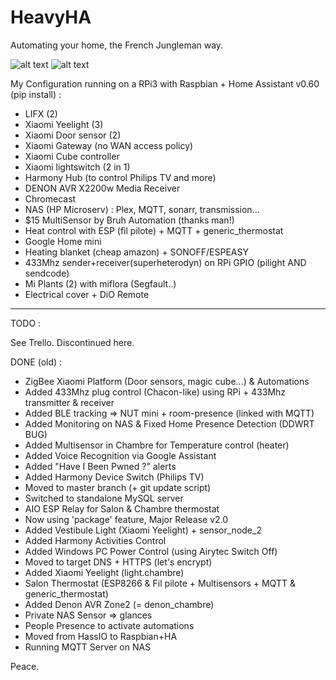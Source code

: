 # HeavyHA

Automating your home, the French Jungleman way.

![alt text](https://img11.hostingpics.net/pics/548310CaptureHA08102017.png)
![alt text](https://img11.hostingpics.net/pics/384676CaptureroomHA08102017.png)

My Configuration running on a RPi3 with Raspbian + Home Assistant v0.60 (pip install) :

- LIFX (2)
- Xiaomi Yeelight (3)
- Xiaomi Door sensor (2)
- Xiaomi Gateway (no WAN access policy)
- Xiaomi Cube controller
- Xiaomi lightswitch (2 in 1)
- Harmony Hub (to control Philips TV and more)
- DENON AVR X2200w Media Receiver
- Chromecast
- NAS (HP Microserv) : Plex, MQTT, sonarr, transmission...
- $15 MultiSensor by Bruh Automation (thanks man!)
- Heat control with ESP (fil pilote) + MQTT + generic_thermostat
- Google Home mini
- Heating blanket (cheap amazon) + SONOFF/ESPEASY
- 433Mhz sender+receiver(superheterodyn) on RPi GPIO (pilight AND sendcode)
- Mi Plants (2) with miflora (Segfault..)
- Electrical cover + DiO Remote


--------------------------------------------------------------------------------------------

TODO :

See Trello. Discontinued here.

DONE (old) :

- ZigBee Xiaomi Platform (Door sensors, magic cube...) & Automations
- Added 433Mhz plug control (Chacon-like) using RPi + 433Mhz transmitter & receiver
- Added BLE tracking => NUT mini + room-presence (linked with MQTT)
- Added Monitoring on NAS & Fixed Home Presence Detection (DDWRT BUG)
- Added Multisensor in Chambre for Temperature control (heater)
- Added Voice Recognition via Google Assistant
- Added "Have I Been Pwned ?" alerts
- Added Harmony Device Switch (Philips TV)
- Moved to master branch (+ git update script)
- Switched to standalone MySQL server
- AIO ESP Relay for Salon & Chambre thermostat
- Now using 'package' feature, Major Release v2.0
- Added Vestibule Light (Xiaomi Yeelight) + sensor_node_2
- Added Harmony Activities Control
- Added Windows PC Power Control (using Airytec Switch Off)
- Moved to target DNS + HTTPS (let's encrypt)
- Added Xiaomi Yeelight (light.chambre)
- Salon Thermostat (ESP8266 & Fil pilote + Multisensors + MQTT & generic_thermostat)
- Added Denon AVR Zone2 (= denon_chambre)
- Private NAS Sensor => glances
- People Presence to activate automations
- Moved from HassIO to Raspbian+HA
- Running MQTT Server on NAS

Peace.
